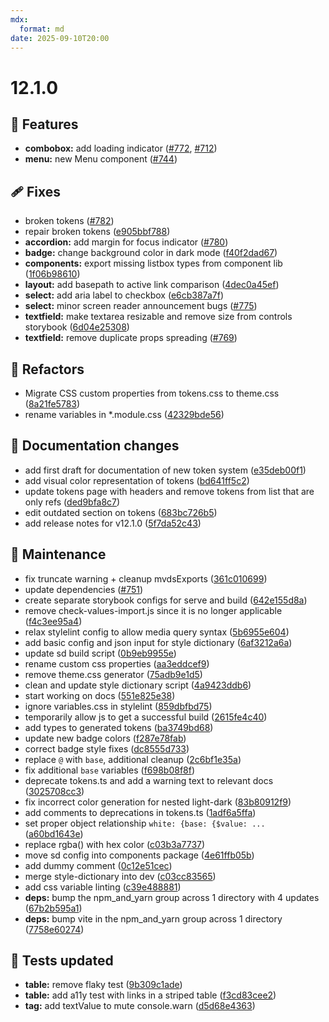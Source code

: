 ```yaml
---
mdx:
  format: md
date: 2025-09-10T20:00
---
```


# 12.1.0

<!-- truncate -->

## 🚀 Features

- **combobox:** add loading indicator ([#772](https://github.com/migrationsverket/midas/pull/772), [#712](https://github.com/migrationsverket/midas/issues/712))
- **menu:** new Menu component ([#744](https://github.com/migrationsverket/midas/pull/744))

## 🩹 Fixes

- broken tokens ([#782](https://github.com/migrationsverket/midas/pull/782))
- repair broken tokens ([e905bbf788](https://github.com/migrationsverket/midas/commit/e905bbf788))
- **accordion:** add margin for focus indicator ([#780](https://github.com/migrationsverket/midas/pull/780))
- **badge:** change background color in dark mode ([f40f2dad67](https://github.com/migrationsverket/midas/commit/f40f2dad67))
- **components:** export missing listbox types from component lib ([1f06b98610](https://github.com/migrationsverket/midas/commit/1f06b98610))
- **layout:** add basepath to active link comparison ([4dec0a45ef](https://github.com/migrationsverket/midas/commit/4dec0a45ef))
- **select:** add aria label to checkbox ([e6cb387a7f](https://github.com/migrationsverket/midas/commit/e6cb387a7f))
- **select:** minor screen reader announcement bugs ([#775](https://github.com/migrationsverket/midas/pull/775))
- **textfield:** make textarea resizable and remove size from controls storybook ([6d04e25308](https://github.com/migrationsverket/midas/commit/6d04e25308))
- **textfield:** remove duplicate props spreading ([#769](https://github.com/migrationsverket/midas/pull/769))

## 💅 Refactors

- Migrate CSS custom properties from tokens.css to theme.css ([8a21fe5783](https://github.com/migrationsverket/midas/commit/8a21fe5783))
- rename variables in \*.module.css ([42329bde56](https://github.com/migrationsverket/midas/commit/42329bde56))

## 📖 Documentation changes

- add first draft for documentation of new token system ([e35deb00f1](https://github.com/migrationsverket/midas/commit/e35deb00f1))
- add visual color representation of tokens ([bd641ff5c2](https://github.com/migrationsverket/midas/commit/bd641ff5c2))
- update tokens page with headers and remove tokens from list that are only refs ([ded9bfa8c7](https://github.com/migrationsverket/midas/commit/ded9bfa8c7))
- edit outdated section on tokens ([683bc726b5](https://github.com/migrationsverket/midas/commit/683bc726b5))
- add release notes for v12.1.0 ([5f7da52c43](https://github.com/migrationsverket/midas/commit/5f7da52c43))

## 🔧 Maintenance

- fix truncate warning + cleanup mvdsExports ([361c010699](https://github.com/migrationsverket/midas/commit/361c010699))
- update dependencies ([#751](https://github.com/migrationsverket/midas/pull/751))
- create separate storybook configs for serve and build ([642e155d8a](https://github.com/migrationsverket/midas/commit/642e155d8a))
- remove check-values-import.js since it is no longer applicable ([f4c3ee95a4](https://github.com/migrationsverket/midas/commit/f4c3ee95a4))
- relax stylelint config to allow media query syntax ([5b6955e604](https://github.com/migrationsverket/midas/commit/5b6955e604))
- add basic config and json input for style dictionary ([6af3212a6a](https://github.com/migrationsverket/midas/commit/6af3212a6a))
- update sd build script ([0b9eb9955e](https://github.com/migrationsverket/midas/commit/0b9eb9955e))
- rename custom css properties ([aa3eddcef9](https://github.com/migrationsverket/midas/commit/aa3eddcef9))
- remove theme.css generator ([75adb9e1d5](https://github.com/migrationsverket/midas/commit/75adb9e1d5))
- clean and update style dictionary script ([4a9423ddb6](https://github.com/migrationsverket/midas/commit/4a9423ddb6))
- start working on docs ([551e825e38](https://github.com/migrationsverket/midas/commit/551e825e38))
- ignore variables.css in stylelint ([859dbfbd75](https://github.com/migrationsverket/midas/commit/859dbfbd75))
- temporarily allow js to get a successful build ([2615fe4c40](https://github.com/migrationsverket/midas/commit/2615fe4c40))
- add types to generated tokens ([ba3749bd68](https://github.com/migrationsverket/midas/commit/ba3749bd68))
- update new badge colors ([f287e78fab](https://github.com/migrationsverket/midas/commit/f287e78fab))
- correct badge style fixes ([dc8555d733](https://github.com/migrationsverket/midas/commit/dc8555d733))
- replace `@` with `base`, additional cleanup ([2c6bf1e35a](https://github.com/migrationsverket/midas/commit/2c6bf1e35a))
- fix additional `base` variables ([f698b08f8f](https://github.com/migrationsverket/midas/commit/f698b08f8f))
- deprecate tokens.ts and add a warning text to relevant docs ([3025708cc3](https://github.com/migrationsverket/midas/commit/3025708cc3))
- fix incorrect color generation for nested light-dark ([83b80912f9](https://github.com/migrationsverket/midas/commit/83b80912f9))
- add comments to deprecations in tokens.ts ([1adf6a5ffa](https://github.com/migrationsverket/midas/commit/1adf6a5ffa))
- set proper object relationship `white: {base: {$value: ...` ([a60bd1643e](https://github.com/migrationsverket/midas/commit/a60bd1643e))
- replace rgba() with hex color ([c03b3a7737](https://github.com/migrationsverket/midas/commit/c03b3a7737))
- move sd config into components package ([4e61ffb05b](https://github.com/migrationsverket/midas/commit/4e61ffb05b))
- add dummy comment ([0c12e51cec](https://github.com/migrationsverket/midas/commit/0c12e51cec))
- merge style-dictionary into dev ([c03cc83565](https://github.com/migrationsverket/midas/commit/c03cc83565))
- add css variable linting ([c39e488881](https://github.com/migrationsverket/midas/commit/c39e488881))
- **deps:** bump the npm_and_yarn group across 1 directory with 4 updates ([67b2b595a1](https://github.com/migrationsverket/midas/commit/67b2b595a1))
- **deps:** bump vite in the npm_and_yarn group across 1 directory ([7758e60274](https://github.com/migrationsverket/midas/commit/7758e60274))

## 🧪 Tests updated

- **table:** remove flaky test ([9b309c1ade](https://github.com/migrationsverket/midas/commit/9b309c1ade))
- **table:** add a11y test with links in a striped table ([f3cd83cee2](https://github.com/migrationsverket/midas/commit/f3cd83cee2))
- **tag:** add textValue to mute console.warn ([d5d68e4363](https://github.com/migrationsverket/midas/commit/d5d68e4363))
